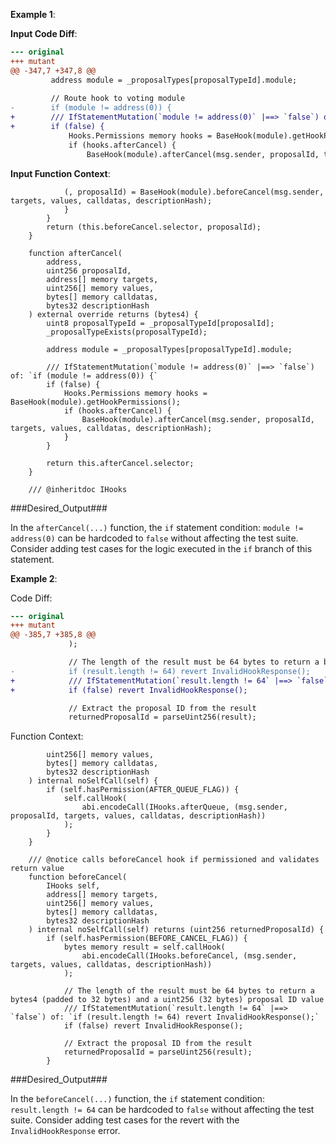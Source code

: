 **Example 1**:

**Input Code Diff**:
```diff
--- original
+++ mutant
@@ -347,7 +347,8 @@
         address module = _proposalTypes[proposalTypeId].module;
 
         // Route hook to voting module
-        if (module != address(0)) {
+        /// IfStatementMutation(`module != address(0)` |==> `false`) of: `if (module != address(0)) {`
+        if (false) {
             Hooks.Permissions memory hooks = BaseHook(module).getHookPermissions();
             if (hooks.afterCancel) {
                 BaseHook(module).afterCancel(msg.sender, proposalId, targets, values, calldatas, descriptionHash);
```

**Input Function Context**:
```solidity
            (, proposalId) = BaseHook(module).beforeCancel(msg.sender, targets, values, calldatas, descriptionHash);
            }
        }
        return (this.beforeCancel.selector, proposalId);
    }

    function afterCancel(
        address,
        uint256 proposalId,
        address[] memory targets,
        uint256[] memory values,
        bytes[] memory calldatas,
        bytes32 descriptionHash
    ) external override returns (bytes4) {
        uint8 proposalTypeId = _proposalTypeId[proposalId];
        _proposalTypeExists(proposalTypeId);

        address module = _proposalTypes[proposalTypeId].module;

        /// IfStatementMutation(`module != address(0)` |==> `false`) of: `if (module != address(0)) {`
        if (false) {
            Hooks.Permissions memory hooks = BaseHook(module).getHookPermissions();
            if (hooks.afterCancel) {
                BaseHook(module).afterCancel(msg.sender, proposalId, targets, values, calldatas, descriptionHash);
            }
        }

        return this.afterCancel.selector;
    }

    /// @inheritdoc IHooks
```

###Desired_Output###

In the `afterCancel(...)` function, the `if` statement condition: `module != address(0)` can be
hardcoded to `false` without affecting the test suite. Consider adding test
cases for the logic executed in the `if` branch of this statement.


**Example 2**:

Code Diff:
```diff
--- original
+++ mutant
@@ -385,7 +385,8 @@
             );

             // The length of the result must be 64 bytes to return a bytes4 (padded to 32 bytes) and a uint256 (32 bytes) proposal ID value
-            if (result.length != 64) revert InvalidHookResponse();
+            /// IfStatementMutation(`result.length != 64` |==> `false`) of: `if (result.length != 64) revert InvalidHookResponse();`
+            if (false) revert InvalidHookResponse();

             // Extract the proposal ID from the result
             returnedProposalId = parseUint256(result);
```

Function Context:
```solidity
        uint256[] memory values,
        bytes[] memory calldatas,
        bytes32 descriptionHash
    ) internal noSelfCall(self) {
        if (self.hasPermission(AFTER_QUEUE_FLAG)) {
            self.callHook(
                abi.encodeCall(IHooks.afterQueue, (msg.sender, proposalId, targets, values, calldatas, descriptionHash))
            );
        }
    }

    /// @notice calls beforeCancel hook if permissioned and validates return value
    function beforeCancel(
        IHooks self,
        address[] memory targets,
        uint256[] memory values,
        bytes[] memory calldatas,
        bytes32 descriptionHash
    ) internal noSelfCall(self) returns (uint256 returnedProposalId) {
        if (self.hasPermission(BEFORE_CANCEL_FLAG)) {
            bytes memory result = self.callHook(
                abi.encodeCall(IHooks.beforeCancel, (msg.sender, targets, values, calldatas, descriptionHash))
            );

            // The length of the result must be 64 bytes to return a bytes4 (padded to 32 bytes) and a uint256 (32 bytes) proposal ID value
            /// IfStatementMutation(`result.length != 64` |==> `false`) of: `if (result.length != 64) revert InvalidHookResponse();`
            if (false) revert InvalidHookResponse();

            // Extract the proposal ID from the result
            returnedProposalId = parseUint256(result);
        }
```

###Desired_Output###

In the `beforeCancel(...)` function, the `if` statement condition: `result.length != 64` can be
hardcoded to `false` without affecting the test suite. Consider adding test
cases for the revert with the `InvalidHookResponse` error.
